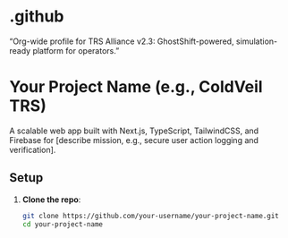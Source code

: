 # .github
“Org-wide profile for TRS Alliance v2.3: GhostShift-powered, simulation-ready platform for operators.”
# Your Project Name (e.g., ColdVeil TRS)

A scalable web app built with Next.js, TypeScript, TailwindCSS, and Firebase for [describe mission, e.g., secure user action logging and verification].

## Setup

1. **Clone the repo**:
   ```bash
   git clone https://github.com/your-username/your-project-name.git
   cd your-project-name
